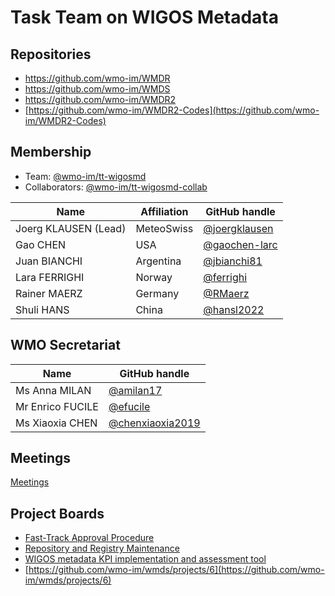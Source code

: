 # Task Team on WIGOS Metadata

## Repositories

*   https://github.com/wmo-im/WMDR
*   https://github.com/wmo-im/WMDS
*   https://github.com/wmo-im/WMDR2
*   [https://github.com/wmo-im/WMDR2-Codes](https://github.com/wmo-im/WMDR2-Codes)

## Membership
* Team: [@wmo-im/tt-wigosmd](https://github.com/orgs/wmo-im/teams/tt-wigosmd)
* Collaborators: [@wmo-im/tt-wigosmd-collab](https://github.com/orgs/wmo-im/teams/tt-wigosmd-collab)

| Name | Affiliation | GitHub handle |
| --- | --- | --- |
| Joerg KLAUSEN (Lead) | MeteoSwiss |[@joergklausen](https://github.com/orgs/wmo-im/people/joergklausen)
| Gao CHEN| USA| [@gaochen-larc](https://github.com/orgs/wmo-im/people/gaochen-larc)
| Juan BIANCHI | Argentina| [@jbianchi81](https://github.com/orgs/wmo-im/people/jbianchi81)
| Lara FERRIGHI | Norway| [@ferrighi](https://github.com/orgs/wmo-im/people/ferrighi)
| Rainer MAERZ | Germany| [@RMaerz](https://github.com/orgs/wmo-im/people/RMaerz)
| Shuli HANS|China| [@hansl2022](https://github.com/orgs/wmo-im/people/hansl2022)

## WMO Secretariat

| Name | GitHub handle |
| --- | --- |
| Ms Anna MILAN |[@amilan17](https://github.com/orgs/wmo-im/people/amilan17) |
| Mr Enrico FUCILE |[@efucile](https://github.com/orgs/wmo-im/people/efucile) |
| Ms Xiaoxia CHEN |[@chenxiaoxia2019](https://github.com/chenxiaoxia2019) |

## Meetings
[Meetings](https://github.com/wmo-im/tt-wigosmd/wiki/Meetings)

## Project Boards
* [Fast-Track Approval Procedure](https://github.com/wmo-im/wmds/projects/10)
* [Repository and Registry Maintenance](https://github.com/wmo-im/wmds/projects/9)
* [WIGOS metadata KPI implementation and assessment tool](https://github.com/wmo-im/wmds/projects/8)
* [https://github.com/wmo-im/wmds/projects/6](https://github.com/wmo-im/wmds/projects/6)
